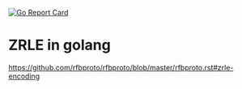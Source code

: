 [![Go Report Card](https://goreportcard.com/badge/github.com/jamiecollinson/zrle)](https://goreportcard.com/report/github.com/jamiecollinson/zrle)

# ZRLE in golang

https://github.com/rfbproto/rfbproto/blob/master/rfbproto.rst#zrle-encoding
